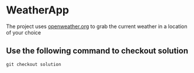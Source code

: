 # WeatherApp

The project uses [openweather.org](https://openweathermap.org/guide) to grab the current weather in a location of your choice

## Use the following command to checkout solution

`git checkout solution`